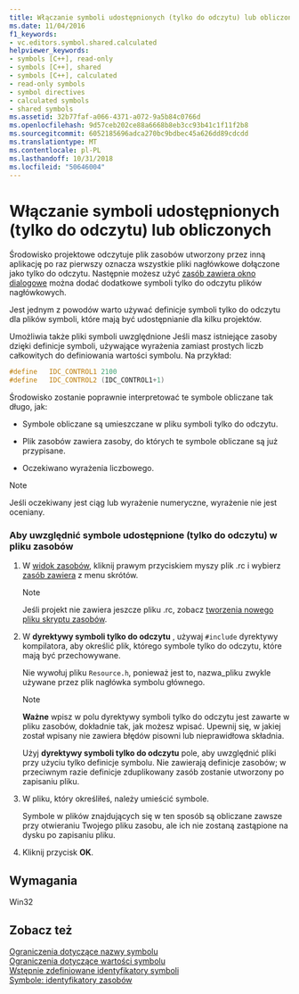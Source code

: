 ```yaml
---
title: Włączanie symboli udostępnionych (tylko do odczytu) lub obliczonych
ms.date: 11/04/2016
f1_keywords:
- vc.editors.symbol.shared.calculated
helpviewer_keywords:
- symbols [C++], read-only
- symbols [C++], shared
- symbols [C++], calculated
- read-only symbols
- symbol directives
- calculated symbols
- shared symbols
ms.assetid: 32b77faf-a066-4371-a072-9a5b84c0766d
ms.openlocfilehash: 9d57ceb202ce88a6668b8eb3cc93b41c1f11f2b8
ms.sourcegitcommit: 6052185696adca270bc9bdbec45a626dd89cdcdd
ms.translationtype: MT
ms.contentlocale: pl-PL
ms.lasthandoff: 10/31/2018
ms.locfileid: "50646004"
---
```

# <a name="including-shared-read-only-or-calculated-symbols"></a>Włączanie symboli udostępnionych (tylko do odczytu) lub obliczonych

Środowisko projektowe odczytuje plik zasobów utworzony przez inną aplikację po raz pierwszy oznacza wszystkie pliki nagłówkowe dołączone jako tylko do odczytu. Następnie możesz użyć [zasób zawiera okno dialogowe](../windows/resource-includes-dialog-box.md) można dodać dodatkowe symboli tylko do odczytu plików nagłówkowych.

Jest jednym z powodów warto używać definicje symboli tylko do odczytu dla plików symboli, które mają być udostępnianie dla kilku projektów.

Umożliwia także pliki symboli uwzględnione Jeśli masz istniejące zasoby dzięki definicje symboli, używające wyrażenia zamiast prostych liczb całkowitych do definiowania wartości symbolu. Na przykład:

```cpp
#define   IDC_CONTROL1 2100
#define   IDC_CONTROL2 (IDC_CONTROL1+1)
```

Środowisko zostanie poprawnie interpretować te symbole obliczane tak długo, jak:

- Symbole obliczane są umieszczane w pliku symboli tylko do odczytu.

- Plik zasobów zawiera zasoby, do których te symbole obliczane są już przypisane.

- Oczekiwano wyrażenia liczbowego.

> [!NOTE]
> Jeśli oczekiwany jest ciąg lub wyrażenie numeryczne, wyrażenie nie jest oceniany.

### <a name="to-include-shared-read-only-symbols-in-your-resource-file"></a>Aby uwzględnić symbole udostępnione (tylko do odczytu) w pliku zasobów

1. W [widok zasobów](../windows/resource-view-window.md), kliknij prawym przyciskiem myszy plik .rc i wybierz [zasób zawiera](../windows/resource-includes-dialog-box.md) z menu skrótów.

   > [!NOTE]
   > Jeśli projekt nie zawiera jeszcze pliku .rc, zobacz [tworzenia nowego pliku skryptu zasobów](../windows/how-to-create-a-resource-script-file.md).

2. W **dyrektywy symboli tylko do odczytu** , używaj `#include` dyrektywy kompilatora, aby określić plik, którego symbole tylko do odczytu, które mają być przechowywane.

   Nie wywołuj pliku `Resource.h`, ponieważ jest to, nazwa_pliku zwykle używane przez plik nagłówka symbolu głównego.

   > [!NOTE]
   > **Ważne** wpisz w polu dyrektywy symboli tylko do odczytu jest zawarte w pliku zasobów, dokładnie tak, jak możesz wpisać. Upewnij się, w jakiej został wpisany nie zawiera błędów pisowni lub nieprawidłowa składnia.

   Użyj **dyrektywy symboli tylko do odczytu** pole, aby uwzględnić pliki przy użyciu tylko definicje symbolu. Nie zawierają definicje zasobów; w przeciwnym razie definicje zduplikowany zasób zostanie utworzony po zapisaniu pliku.

3. W pliku, który określiłeś, należy umieścić symbole.

   Symbole w plików znajdujących się w ten sposób są obliczane zawsze przy otwieraniu Twojego pliku zasobu, ale ich nie zostaną zastąpione na dysku po zapisaniu pliku.

4. Kliknij przycisk **OK**.

## <a name="requirements"></a>Wymagania

Win32

## <a name="see-also"></a>Zobacz też

[Ograniczenia dotyczące nazwy symbolu](../windows/symbol-name-restrictions.md)<br/>
[Ograniczenia dotyczące wartości symbolu](../windows/symbol-value-restrictions.md)<br/>
[Wstępnie zdefiniowane identyfikatory symboli](../windows/predefined-symbol-ids.md)<br/>
[Symbole: identyfikatory zasobów](../windows/symbols-resource-identifiers.md)